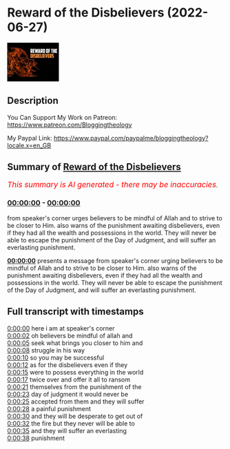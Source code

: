 # Reward of the Disbelievers (2022-06-27)

![alt Reward of the Disbelievers](zuBe4WP_Vus.jpg "Reward of the Disbelievers")

## Description

You Can Support My Work on Patreon:
https://www.patreon.com/Bloggingtheology

My Paypal Link: 
https://www.paypal.com/paypalme/bloggingtheology?locale.x=en_GB

## Summary of [Reward of the Disbelievers](https://www.youtube.com/watch?v=zuBe4WP_Vus)


*<span style="color:red; font-size:125%">This summary is AI generated - there may be inaccuracies</span>. [](/)*

### [00:00:00](https://www.youtube.com/watch?v=zuBe4WP_Vus&t=0) - [00:00:00](https://www.youtube.com/watch?v=zuBe4WP_Vus&t=0)

 from speaker's corner urges believers to be mindful of Allah and to strive to be closer to Him.  also warns of the punishment awaiting disbelievers, even if they had all the wealth and possessions in the world. They will never be able to escape the punishment of the Day of Judgment, and will suffer an everlasting punishment.

**[00:00:00](https://www.youtube.com/watch?v=zuBe4WP_Vus&t=0)**  presents a message from speaker's corner urging believers to be mindful of Allah and to strive to be closer to Him.  also warns of the punishment awaiting disbelievers, even if they had all the wealth and possessions in the world. They will never be able to escape the punishment of the Day of Judgment, and will suffer an everlasting punishment.

## Full transcript with timestamps

[0:00:00](https://youtu.be/zuBe4WP_Vus?t=0) here i am at speaker's corner  
[0:00:02](https://youtu.be/zuBe4WP_Vus?t=2) oh believers be mindful of allah and  
[0:00:05](https://youtu.be/zuBe4WP_Vus?t=5) seek what brings you closer to him and  
[0:00:08](https://youtu.be/zuBe4WP_Vus?t=8) struggle in his way  
[0:00:10](https://youtu.be/zuBe4WP_Vus?t=10) so you may be successful  
[0:00:12](https://youtu.be/zuBe4WP_Vus?t=12) as for the disbelievers even if they  
[0:00:15](https://youtu.be/zuBe4WP_Vus?t=15) were to possess everything in the world  
[0:00:17](https://youtu.be/zuBe4WP_Vus?t=17) twice over and offer it all to ransom  
[0:00:21](https://youtu.be/zuBe4WP_Vus?t=21) themselves from the punishment of the  
[0:00:23](https://youtu.be/zuBe4WP_Vus?t=23) day of judgment it would never be  
[0:00:25](https://youtu.be/zuBe4WP_Vus?t=25) accepted from them and they will suffer  
[0:00:28](https://youtu.be/zuBe4WP_Vus?t=28) a painful punishment  
[0:00:30](https://youtu.be/zuBe4WP_Vus?t=30) and they will be desperate to get out of  
[0:00:32](https://youtu.be/zuBe4WP_Vus?t=32) the fire but they never will be able to  
[0:00:35](https://youtu.be/zuBe4WP_Vus?t=35) and they will suffer an everlasting  
[0:00:38](https://youtu.be/zuBe4WP_Vus?t=38) punishment  
